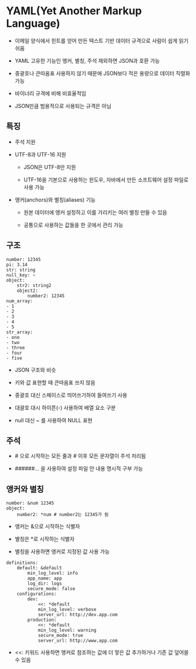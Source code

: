 # YAML(Yet Another Markup Language)

- 이메일 양식에서 힌트를 얻어 만든 텍스트 기반 데이터 규격으로 사람이 쉽게 읽기 쉬움

- YAML 고유한 기능인 앵커, 별칭, 주석 제외하면 JSON과 호환 가능

- 중괄호나 큰따옴표 사용하지 않기 때문에 JSON보다 적은 용량으로 데이터 직렬화 가능

- 바이너리 규격에 비해 비효율적임

- JSON만큼 범용적으로 사용되는 규격은 아님

## 특징

- 주석 지원

- UTF-8과 UTF-16 지원

  - JSON은 UTF-8만 지원

  - UTF-16을 기본으로 사용하는 윈도우, 자바에서 만든 소프트웨어 설정 파일로 사용 가능

- 앵커(anchors)와 별칭(aliases) 기능

  - 원본 데이터에 앵커 설정하고 이를 가리키는 여러 별칭 만들 수 있음

  - 공통으로 사용하는 값들을 한 곳에서 관리 가능

## 구조

```
number: 12345
pi: 3.14
str: string
null_key: ~
object:
    str2: string2
    object2:
        number2: 12345
num_array:
- 1
- 2
- 3
- 4
- 5
str_array:
- one
- two
- three
- four
- five
```

- JSON 구조와 비슷

- 키와 값 표현할 때 큰따옴표 쓰지 않음

- 중괄호 대신 스페이스로 띄어쓰기하여 들여쓰기 사용

- 대괄호 대시 하이픈(-) 사용하여 배열 요소 구분

- null 대신 ~ 를 사용하여 NULL 표현

## 주석

- \# 으로 시작하는 모든 줄과 # 이후 모든 문자열이 주석 처리됨

- \######... 을 사용하여 설정 파일 안 내용 명시적 구부 가능

## 앵커와 별칭

```
number: &num 12345
object:
    number2: *num # number2는 12345가 됨
```

- 앵커는 &으로 시작하는 식별자

- 별칭은 \*로 시작하는 식별자

- 별칭을 사용하면 앵커로 지정된 값 사용 가능

```
definitions:
    default: &default
        min_log_level: info
        app_name: app
        log_dir: logs
        secure_mode: false
    configurations:
        dev:
            <<: *default
            min_log_level: verbose
            server_url: http://dev.app.com
        production:
            <<: *default
            min_log_level: warning
            secure_mode: true
            server_url: http://www.app.com
```

- <<: 키워드 사용하면 앵커로 참조하는 값에 더 맣은 값 추가하거나 기존 값 덮어쓸 수 있음
